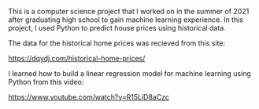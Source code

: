 This is a computer science project that I worked on in the summer of 2021 after graduating high school to gain machine learning experience.
In this project, I used Python to predict house prices using historical data.

The data for the historical home prices was recieved from this site: 

https://dqydj.com/historical-home-prices/

I learned how to build a linear regression model for machine learning using Python from this video: 

https://www.youtube.com/watch?v=R15LjD8aCzc  
